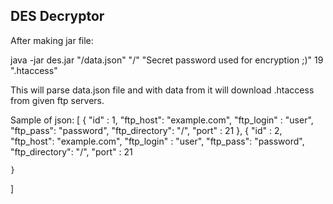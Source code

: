 DES Decryptor
-------------

After making jar file:

java -jar des.jar "/data.json" "/" "Secret password used for encryption ;)" 19 ".htaccess"

This will parse data.json file and with data from it will download .htaccess from given ftp servers.

Sample of json:
[
    {
        "id" : 1,
        "ftp_host": "example.com",
        "ftp_login" : "user",
        "ftp_pass": "password",
        "ftp_directory": "/",
        "port" : 21
    },
    {
        "id" : 2,
        "ftp_host": "example.com",
        "ftp_login" : "user",
        "ftp_pass": "password",
        "ftp_directory": "/",
        "port" : 21

    }
]